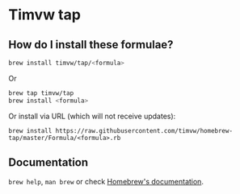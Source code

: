 # Timvw tap

## How do I install these formulae?
```bash
brew install timvw/tap/<formula>
```

Or 

```bash
brew tap timvw/tap
brew install <formula>
```

Or install via URL (which will not receive updates):

```
brew install https://raw.githubusercontent.com/timvw/homebrew-tap/master/Formula/<formula>.rb
```

## Documentation
`brew help`, `man brew` or check [Homebrew's documentation](https://docs.brew.sh).
